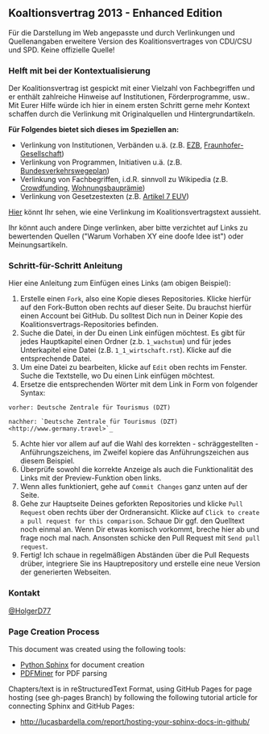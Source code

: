 Koaltionsvertrag 2013 - Enhanced Edition
----------------------------------------

Für die Darstellung im Web angepasste und durch Verlinkungen und Quellenangaben erweitere
Version des Koalitionsvertrages von CDU/CSU und SPD. Keine offizielle Quelle!

### Helft mit bei der Kontextualisierung

Der Koalitionsvertrag ist gespickt mit einer Vielzahl von Fachbegriffen und er enthält
zahlreiche Hinweise auf Institutionen, Förderprogramme, usw.. Mit Eurer Hilfe würde ich
hier in einem ersten Schritt gerne mehr Kontext schaffen durch die Verlinkung mit
Originalquellen und Hintergrundartikeln.

**Für Folgendes bietet sich dieses im Speziellen an:**

* Verlinkung von Institutionen, Verbänden u.ä. (z.B. [EZB](https://www.ecb.europa.eu/ecb/html/index.de.html), [Fraunhofer-Gesellschaft](http://www.fraunhofer.de/))
* Verlinkung von Programmen, Initiativen u.ä. (z.B. [Bundesverkehrswegeplan](http://www.bmvbs.de/DE/VerkehrUndMobilitaet/Verkehrspolitik/Verkehrsinfrastruktur/Bundesverkehrswegeplan/bundesverkehrswegeplan_node.html))
* Verlinkung von Fachbegriffen, i.d.R. sinnvoll zu Wikipedia (z.B. [Crowdfunding](http://de.wikipedia.org/wiki/Crowdfunding), [Wohnungsbauprämie](http://de.wikipedia.org/wiki/Wohnungsbaupr%C3%A4mie))
* Verlinkung von Gesetzestexten (z.B. [Artikel 7 EUV](http://dejure.org/gesetze/EU/7.html))

[Hier](http://holgerd77.github.io/koalitionsvertrag/1_wachstum/1_1_wirtschaft.html#tourismus) 
könnt Ihr sehen, wie eine Verlinkung im Koalitionsvertragstext aussieht.


Ihr könnt auch andere Dinge verlinken, aber bitte verzichtet auf Links zu 
bewertenden Quellen ("Warum Vorhaben XY eine doofe Idee ist") oder Meinungsartikeln.

### Schritt-für-Schritt Anleitung

Hier eine Anleitung zum Einfügen eines Links (am obigen Beispiel):

1. Erstelle einen ``Fork``, also eine Kopie dieses Repositories. Klicke hierfür auf den
   Fork-Button oben rechts auf dieser Seite. Du brauchst hierfür einen Account bei GitHub.
   Du solltest Dich nun in Deiner Kopie des Koalitionsvertrags-Repositories befinden.
2. Suche die Datei, in der Du einen Link einfügen möchtest. Es gibt für jedes Hauptkapitel
   einen Ordner (z.b. ``1_wachstum``) und für jedes Unterkapitel eine Datei 
   (z.B. ``1_1_wirtschaft.rst``). Klicke auf die entsprechende Datei.
3. Um eine Datei zu bearbeiten, klicke auf ``Edit`` oben rechts im Fenster. Suche die 
   Textstelle, wo Du einen Link einfügen möchtest.
4. Ersetze die entsprechenden Wörter mit dem Link in Form von folgender Syntax:

```
vorher: Deutsche Zentrale für Tourismus (DZT)
```   
```
nachher: `Deutsche Zentrale für Tourismus (DZT) <http://www.germany.travel>`_
```

5. Achte hier vor allem auf auf die Wahl des korrekten - schräggestellten -  Anführungszeichens,
   im Zweifel kopiere das Anführungszeichen aus diesem Beispiel. 
6. Überprüfe sowohl die korrekte Anzeige als auch die Funktionalität des Links
   mit der Preview-Funktion oben links.
7. Wenn alles funktioniert, gehe auf ``Commit Changes`` ganz unten auf der Seite.
8. Gehe zur Hauptseite Deines geforkten Repositories und klicke ``Pull Request`` oben 
   rechts über der Ordneransicht. Klicke auf ``Click to create a pull request for this comparison``.
   Schaue Dir ggf. den Quelltext noch einmal an. Wenn Dir etwas komisch vorkommt, breche hier ab
   und frage noch mal nach. Ansonsten schicke den Pull Request mit ``Send pull request``.
9. Fertig! Ich schaue in regelmäßigen Abständen über die Pull Requests drüber, integriere Sie
   ins Hauptrepository und erstelle eine neue Version der generierten Webseiten.


### Kontakt
[@HolgerD77](https://twitter.com/holgerd77)


### Page Creation Process
This document was created using the following tools:
* [Python Sphinx](http://sphinx-doc.org/) for document creation
* [PDFMiner](http://www.unixuser.org/~euske/python/pdfminer/) for PDF parsing

Chapters/text is in reStructuredText Format, using GitHub Pages for page
hosting (see gh-pages Branch) by following the following tutorial article
for connecting Sphinx and GitHub Pages:
* http://lucasbardella.com/report/hosting-your-sphinx-docs-in-github/

